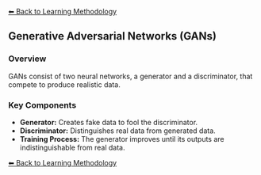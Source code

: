 
[⬅ Back to Learning Methodology](../docs/learn.md)

## Generative Adversarial Networks (GANs)

### Overview
GANs consist of two neural networks, a generator and a discriminator, that compete to produce realistic data.

### Key Components
- **Generator:** Creates fake data to fool the discriminator.
- **Discriminator:** Distinguishes real data from generated data.
- **Training Process:** The generator improves until its outputs are indistinguishable from real data.

[⬅ Back to Learning Methodology](../docs/learn.md)